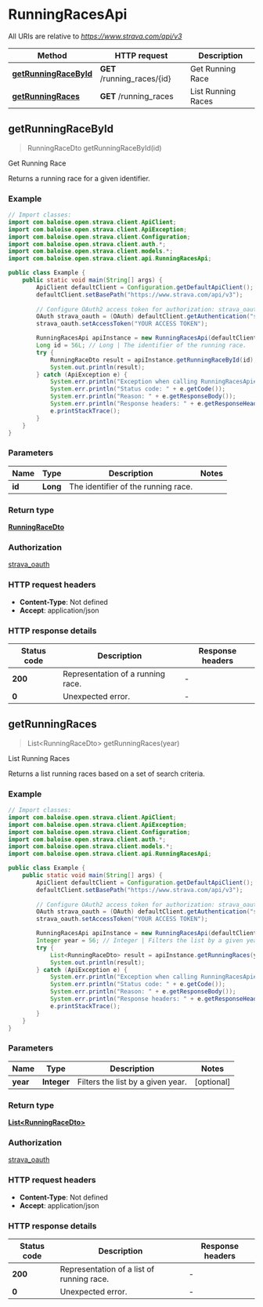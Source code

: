 # RunningRacesApi

All URIs are relative to *https://www.strava.com/api/v3*

Method | HTTP request | Description
------------- | ------------- | -------------
[**getRunningRaceById**](RunningRacesApi.md#getRunningRaceById) | **GET** /running_races/{id} | Get Running Race
[**getRunningRaces**](RunningRacesApi.md#getRunningRaces) | **GET** /running_races | List Running Races



## getRunningRaceById

> RunningRaceDto getRunningRaceById(id)

Get Running Race

Returns a running race for a given identifier.

### Example

```java
// Import classes:
import com.baloise.open.strava.client.ApiClient;
import com.baloise.open.strava.client.ApiException;
import com.baloise.open.strava.client.Configuration;
import com.baloise.open.strava.client.auth.*;
import com.baloise.open.strava.client.models.*;
import com.baloise.open.strava.client.api.RunningRacesApi;

public class Example {
    public static void main(String[] args) {
        ApiClient defaultClient = Configuration.getDefaultApiClient();
        defaultClient.setBasePath("https://www.strava.com/api/v3");
        
        // Configure OAuth2 access token for authorization: strava_oauth
        OAuth strava_oauth = (OAuth) defaultClient.getAuthentication("strava_oauth");
        strava_oauth.setAccessToken("YOUR ACCESS TOKEN");

        RunningRacesApi apiInstance = new RunningRacesApi(defaultClient);
        Long id = 56L; // Long | The identifier of the running race.
        try {
            RunningRaceDto result = apiInstance.getRunningRaceById(id);
            System.out.println(result);
        } catch (ApiException e) {
            System.err.println("Exception when calling RunningRacesApi#getRunningRaceById");
            System.err.println("Status code: " + e.getCode());
            System.err.println("Reason: " + e.getResponseBody());
            System.err.println("Response headers: " + e.getResponseHeaders());
            e.printStackTrace();
        }
    }
}
```

### Parameters


Name | Type | Description  | Notes
------------- | ------------- | ------------- | -------------
 **id** | **Long**| The identifier of the running race. |

### Return type

[**RunningRaceDto**](RunningRaceDto.md)

### Authorization

[strava_oauth](../README.md#strava_oauth)

### HTTP request headers

- **Content-Type**: Not defined
- **Accept**: application/json

### HTTP response details
| Status code | Description | Response headers |
|-------------|-------------|------------------|
| **200** | Representation of a running race. |  -  |
| **0** | Unexpected error. |  -  |


## getRunningRaces

> List&lt;RunningRaceDto&gt; getRunningRaces(year)

List Running Races

Returns a list running races based on a set of search criteria.

### Example

```java
// Import classes:
import com.baloise.open.strava.client.ApiClient;
import com.baloise.open.strava.client.ApiException;
import com.baloise.open.strava.client.Configuration;
import com.baloise.open.strava.client.auth.*;
import com.baloise.open.strava.client.models.*;
import com.baloise.open.strava.client.api.RunningRacesApi;

public class Example {
    public static void main(String[] args) {
        ApiClient defaultClient = Configuration.getDefaultApiClient();
        defaultClient.setBasePath("https://www.strava.com/api/v3");
        
        // Configure OAuth2 access token for authorization: strava_oauth
        OAuth strava_oauth = (OAuth) defaultClient.getAuthentication("strava_oauth");
        strava_oauth.setAccessToken("YOUR ACCESS TOKEN");

        RunningRacesApi apiInstance = new RunningRacesApi(defaultClient);
        Integer year = 56; // Integer | Filters the list by a given year.
        try {
            List<RunningRaceDto> result = apiInstance.getRunningRaces(year);
            System.out.println(result);
        } catch (ApiException e) {
            System.err.println("Exception when calling RunningRacesApi#getRunningRaces");
            System.err.println("Status code: " + e.getCode());
            System.err.println("Reason: " + e.getResponseBody());
            System.err.println("Response headers: " + e.getResponseHeaders());
            e.printStackTrace();
        }
    }
}
```

### Parameters


Name | Type | Description  | Notes
------------- | ------------- | ------------- | -------------
 **year** | **Integer**| Filters the list by a given year. | [optional]

### Return type

[**List&lt;RunningRaceDto&gt;**](RunningRaceDto.md)

### Authorization

[strava_oauth](../README.md#strava_oauth)

### HTTP request headers

- **Content-Type**: Not defined
- **Accept**: application/json

### HTTP response details
| Status code | Description | Response headers |
|-------------|-------------|------------------|
| **200** | Representation of a list of running race. |  -  |
| **0** | Unexpected error. |  -  |


